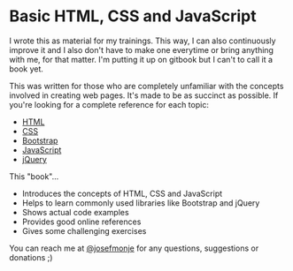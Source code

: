 # Basic HTML, CSS and JavaScript


I wrote this as material for my trainings. This way, I can also continuously improve it and I also don't have to make one everytime or bring anything with me, for that matter. I'm putting it up on gitbook but I can't to call it a book yet. 

This was written for those who are completely unfamiliar with the concepts involved in creating web pages. It's made to be as succinct as possible. If you're looking for a complete reference for each topic:

* [HTML](https://developer.mozilla.org/en-US/docs/Web/HTML?redirectlocale=en-US&redirectslug=HTML)
* [CSS](https://developer.mozilla.org/en-US/docs/Web/CSS?redirectlocale=en-US&redirectslug=CSS)
* [Bootstrap](http://getbootstrap.com/getting-started/)
* [JavaScript](https://developer.mozilla.org/en-US/docs/Web/javascript)
* [jQuery](http://api.jquery.com/)

This "book"...

* Introduces the concepts of HTML, CSS and JavaScript
* Helps to learn commonly used libraries like Bootstrap and jQuery
* Shows actual code examples
* Provides good online references
* Gives some challenging exercises

You can reach me at [@josefmonje](https://twitter.com/josefmonje) for any questions, suggestions or donations ;)